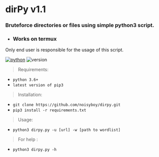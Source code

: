 # dirPy v1.1
### Bruteforce directories or files using simple python3 script.
* ### Works on termux 
Only end user is responsible for the usage of this script. 

[![python](https://img.shields.io/badge/code-python-informational?style=flat&logo=python&logoColor=yellow&color=black)](dirbruter.py)
![version](https://img.shields.io/badge/release-v1.1-brightgreen)

>Requirements:
* `python 3.6+`
* `latest version of pip3`

> Installation: 
* `git clone https://github.com/noisyboy/dirpy.git`
* `pip3 install -r requirements.txt`

>Usage:
* `python3 dirpy.py -u [url] -w [path to wordlist] `
>For help :
* `python3 dirpy.py -h`

